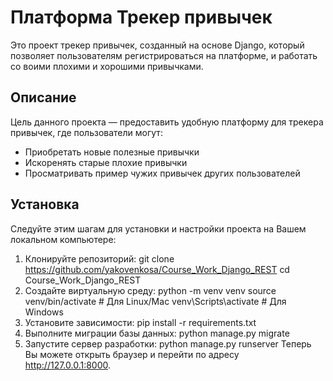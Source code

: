 # Платформа Трекер привычек

Это проект трекер привычек, созданный на основе Django, который позволяет пользователям регистрироваться на платформе, и работать со воими плохими и хорошими привычками. 

## Описание

Цель данного проекта — предоставить удобную платформу для трекера привычек, где пользователи могут:

- Приобретать новые полезные привычки
- Искоренять старые плохие привычки
- Просматривать пример чужих привычек других пользователей

## Установка

Следуйте этим шагам для установки и настройки проекта на Вашем локальном компьютере:

1. Клонируйте репозиторий:
    git clone https://github.com/yakovenkosa/Course_Work_Django_REST
    cd Course_Work_Django_REST
2. Создайте виртуальную среду:
   python -m venv venv
   source venv/bin/activate   # Для Linux/Mac
   venv\Scripts\activate      # Для Windows
3. Установите зависимости:
   pip install -r requirements.txt
4. Выполните миграции базы данных:
   python manage.py migrate
5. Запустите сервер разработки:
   python manage.py runserver
Теперь Вы можете открыть браузер и перейти по адресу http://127.0.0.1:8000. 
